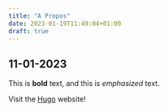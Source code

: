 ```yaml
---
title: "A Propos"
date: 2023-01-19T11:49:04+01:00
draft: true
---
```


## 11-01-2023

This is **bold** text, and this is *emphasized* text.

Visit the [Hugo](https://gohugo.io) website!
